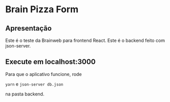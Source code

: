 # Brain Pizza Form

## Apresentação

Este é o teste da Brainweb para frontend React. Este é o backend feito com json-server.

## Execute em localhost:3000

Para que o aplicativo funcione, rode

`yarn` e `json-server db.json`

na pasta backend.
